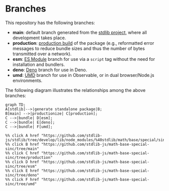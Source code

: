 <!--

@license Apache-2.0

Copyright (c) 2022 The Stdlib Authors.

Licensed under the Apache License, Version 2.0 (the "License");
you may not use this file except in compliance with the License.
You may obtain a copy of the License at

    http://www.apache.org/licenses/LICENSE-2.0

Unless required by applicable law or agreed to in writing, software
distributed under the License is distributed on an "AS IS" BASIS,
WITHOUT WARRANTIES OR CONDITIONS OF ANY KIND, either express or implied.
See the License for the specific language governing permissions and
limitations under the License.

-->

# Branches

This repository has the following branches:

-   **main**: default branch generated from the [stdlib project][stdlib-url], where all development takes place.
-   **production**: [production build][production-url] of the package (e.g., reformatted error messages to reduce bundle sizes and thus the number of bytes transmitted over a network).
-   **esm**: [ES Module][esm-url] branch for use via a `script` tag without the need for installation and bundlers.
-   **deno**: [Deno][deno-url] branch for use in Deno.
-   **umd**: [UMD][umd-url] branch for use in Observable, or in dual browser/Node.js environments.

The following diagram illustrates the relationships among the above branches:

```mermaid
graph TD;
A[stdlib]-->|generate standalone package|B;
B[main] -->|productionize| C[production];
C -->|bundle| D[esm];
C -->|bundle| E[deno];
C -->|bundle| F[umd];

%% click A href "https://github.com/stdlib-js/stdlib/tree/develop/lib/node_modules/%40stdlib/math/base/special/sinc"
%% click B href "https://github.com/stdlib-js/math-base-special-sinc/tree/main"
%% click C href "https://github.com/stdlib-js/math-base-special-sinc/tree/production"
%% click D href "https://github.com/stdlib-js/math-base-special-sinc/tree/esm"
%% click E href "https://github.com/stdlib-js/math-base-special-sinc/tree/deno"
%% click F href "https://github.com/stdlib-js/math-base-special-sinc/tree/umd"
```

[stdlib-url]: https://github.com/stdlib-js/stdlib/tree/develop/lib/node_modules/%40stdlib/math/base/special/sinc
[production-url]: https://github.com/stdlib-js/math-base-special-sinc/tree/production
[deno-url]: https://github.com/stdlib-js/math-base-special-sinc/tree/deno
[umd-url]: https://github.com/stdlib-js/math-base-special-sinc/tree/umd
[esm-url]: https://github.com/stdlib-js/math-base-special-sinc/tree/esm